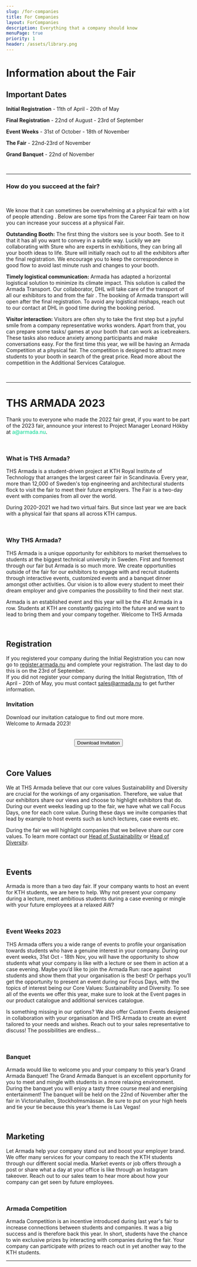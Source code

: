 ```yaml
---
slug: /for-companies
title: For Companies
layout: ForCompanies
description: Everything that a company should know
menuPage: true
priority: 1
header: /assets/library.png
---
```


<div className='diversity-day' id="container1">
                    <div
                        class='diversitypage-container reveal'>
                        <h1 id='information-for-exhibitors1'>Information about the Fair</h1>
                    </div>
</div>

<a class="anchor" id="important-dates"></a>

<div class="info-border-box">
<h2 id="important-dates">Important Dates</h2>

**Initial Registration** - 11th of April - 20th of May

**Final Registration** - 22nd of August - 23rd of September

**Event Weeks** - 31st of October - 18th of November

**The Fair** - 22nd-23rd of November

**Grand Banquet** - 22nd of November

</div>

<br/>

---

<h3 id="how-do-you-succeed">How do you succeed at the fair?</h3>

<br/>

We know that it can sometimes be overwhelming at a physical fair with a lot of people attending . Below are some tips from the Career Fair team on how you can increase your success at a physical Fair.

**Outstanding Booth:** The first thing the visitors see is your booth. See to it that it has all you want to convey in a subtle way. Luckily we are collaborating with Sture who are experts in exhibitions, they can bring all your booth ideas to life. Sture will initially reach out to all the exhibitors after the final registration. We encourage you to keep the correspondence in good flow to avoid last minute rush and changes to your booth.

<!-- <EmbeddedVideo videoLink= "https://youtu.be/Oggx_BPA7Fs"></EmbeddedVideo> -->

**Timely logistical communication:** Armada has adapted a horizontal logistical solution to minimize its climate impact. This solution is called the Armada Transport. Our collaborator, DHL will take care of the transport of all our exhibitors to and from the fair . The booking of Armada transport will open after the final registration. To avoid any logistical mishaps, reach out to our contact at DHL in good time during the booking period.

**Visitor interaction:** Visitors are often shy to take the first step but a joyful smile from a company representative works wonders. Apart from that, you can prepare some tasks/ games at your booth that can work as icebreakers. These tasks also reduce anxiety among participants and make conversations easy. For the first time this year, we will be having an Armada Competition at a physical fair. The competition is designed to attract more students to your booth in search of the great price. Read more about the competition in the Additional Services Catalogue.

<br/>

---

<div className='diversity-day' id="container2">
                    <div
                        class='diversitypage-container reveal'>
                        <h1 id='information-for-exhibitors2'>THS ARMADA 2023</h1>
                        <p>Thank you to everyone who made the 2022 fair great, if you want to be part of the 2023 fair, announce your interest to Project Manager Leonard Hökby at <a style="color: rgb(0, 215, 144)" mailto="a@armada.nu">a@armada.nu</a>.</p>
                    </div>
</div>

<br />

<h3 id="what-is-ths-armada"> What is THS Armada? </h3>

THS Armada is a student-driven project at KTH Royal Institute of Technology that arranges the largest career fair in Scandinavia. Every year, more than 12,000 of Sweden's top engineering and architectural students flock to visit the fair to meet their future employers. The Fair is a two-day event with companies from all over the world.

During 2020-2021 we had two virtual fairs. But since last year we are back with a physical fair that spans all across KTH campus.
<a class="anchor" id="why-armada"></a>

<br />

<h3 id="why-ths-armada"> Why THS Armada? </h3>

THS Armada is a unique opportunity for exhibitors to market themselves to students at the biggest technical university in Sweden. First and foremost through our fair but Armada is so much more. We create opportunities outside of the fair for our exhibitors to engage with and recruit students through interactive events, customized events and a banquet dinner amongst other activities. Our vision is to allow every student to meet their dream employer and give companies the possibility to find their next star.

Armada is an established event and this year will be the 41st Armada in a row. Students at KTH are constantly gazing into the future and we want to lead to bring them and your company together. Welcome to THS Armada

<br />

<h2 id="registration"> Registration </h2>

If you registered your company during the Initial Registration you can now go to [register.armada.nu](https://register.armada.nu) and complete your registration. The last day to do this is on the 23rd of September. <br />
If you did not register your company during the Initial Registration, 11th of April - 20th of May, you must contact [sales@armada.nu](mailto:sales@armada.nu) to get further information.

<h3>Invitation</h3>
Download our invitation catalogue to find out more more. <br />
Welcome to Armada 2023!
<form style="text-align: center; margin-bottom: 1em;" method="get" action="/assets/invitation/InvitationArmada2023.pdf">
<br />
<br />
<div class = "buttonStyle">
<button type="submit">Download Invitation</button>
</div>
</form>
<br />

<h2 id="core-values"> Core Values </h2>

We at THS Armada believe that our core values Sustainability and Diversity are crucial for the workings of any organisation. Therefore, we value that our exhibitors share our views and choose to highlight exhibitors that do. During our event weeks leading up to the fair, we have what we call Focus Days, one for each core value. During these days we invite companies that lead by example to host events such as lunch lectures, case events etc.

During the fair we will highlight companies that we believe share our core values. To learn more contact our [Head of Sustainability](mailto:ajay.surya.gnaneswaran@armada.nu) or [Head of Diversity](mailto:tor.shimamura.fagle@armada.nu).

<br />

<h2 id="events"> Events </h2>

Armada is more than a two day fair. If your company wants to host an event for KTH students, we are here to help. Why not present your company during a lecture, meet ambitious students during a case evening or mingle with your future employees at a relaxed AW?

<br />

<h3 id="event-weeks-2023"> Event Weeks 2023 </h3>

THS Armada offers you a wide range of events to profile your organisation towards students who have a genuine interest in your company. During our event weeks, 31st Oct - 18th Nov, you will have the opportunity to show students what your company is like with a lecture or see them in action at a case evening. Maybe you’d like to join the Armada Run: race against students and show them that your organisation is the best! Or perhaps you’ll get the opportunity to present an event during our Focus Days, with the topics of interest being our Core Values: Sustainability and Diversity. To see all of the events we offer this year, make sure to look at the Event pages in our product catalogue and additional services catalogue.

Is something missing in our options? We also offer Custom Events designed in collaboration with your organisation and THS Armada to create an event tailored to your needs and wishes. Reach out to your sales representative to discuss! The possibilities are endless…

<!--
<a href="/assets/invitation/ArmadaEvents2021.pdf">
<img src='/assets/Invitation/eventweeks2021.png' alt="Event Catalog 2021" width="50%" style="margin-left:25%"/>
</a>

<form style="text-align:center; margin-bottom: 1em;" method="get" action="/assets/invitation/ArmadaEvents2021.pdf">
<br />
<button type="submit">Download Event Catalog 2021</button>
</form>
-->

<br />

<h3 id="banquet"> Banquet </h3>

Armada would like to welcome you and your company to this year’s Grand Armada Banquet! The Grand Armada Banquet is an excellent opportunity for you to meet and mingle with students in a more relaxing environment. During the banquet you will enjoy a tasty three course meal and energising entertainment! The banquet will be held on the 22nd of November after the fair in Victoriahallen, Stockholmsmässan. Be sure to put on your high heels and tie your tie because this year’s theme is Las Vegas!

<br />

<h2 id="marketing"> Marketing </h2>

Let Armada help your company stand out and boost your employer brand. We offer many services for your company to reach the KTH students through our different social media. Market events or job offers through a post or share what a day at your office is like through an Instagram takeover. Reach out to our sales team to hear more about how your company can get seen by future employees.

<br />

<h3 id="armada-competition"> Armada Competition </h3>

Armada Competition is an incentive introduced during last year's fair to increase connections between students and companies. It was a big success and is therefore back this year. In short, students have the chance to win exclusive prizes by interacting with companies during the fair. Your company can participate with prizes to reach out in yet another way to the KTH students.

---
